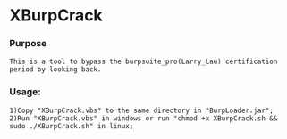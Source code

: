 # XBurpCrack
### Purpose
```
This is a tool to bypass the burpsuite_pro(Larry_Lau) certification period by looking back.
```

### Usage:
```
1)Copy "XBurpCrack.vbs" to the same directory in "BurpLoader.jar";
2)Run "XBurpCrack.vbs" in windows or run "chmod +x XBurpCrack.sh && sudo ./XBurpCrack.sh" in linux;
```
